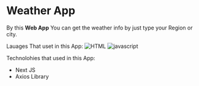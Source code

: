 # Weather App

By this **Web App** You can get the weather info by just type your Region or city.

Lauages That uset in this App:
![HTML](https://img.icons8.com/color/48/000000/html-5--v1.png)
![javascript](https://img.icons8.com/color/48/000000/javascript--v2.png)

Technolohies that used in this App:
  - Next JS
  - Axios Library

